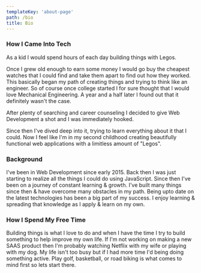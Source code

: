 ```yaml
---
templateKey: 'about-page'
path: /bio
title: Bio
---
```

### How I Came Into Tech
As a kid I would spend hours of each day building things with Legos.

Once I grew old enough to earn some money I would go buy the cheapest watches that I could find and take them apart to find out how they worked. This basically began my path of creating things and trying to think like an engineer. So of course once college started I for sure thought that I would love Mechanical Engineering. A year and a half later I found out that it definitely wasn't the case.

After plenty of searching and career counseling I decided to give Web Development a shot and I was immediately hooked.

Since then I've dived deep into it, trying to learn everything about it that I could. Now I feel like I'm in my second childhood creating beautifully functional web applications with a limitless amount of "Legos".

### Background
I've been in Web Development since early 2015. Back then I was just starting to realize all the things I could do using JavaScript. Since then I've been on a journey of constant learning & growth. I've built many things since then & have overcome many obstacles in my path. Being upto date on the latest technologies has been a big part of my success. I enjoy learning & spreading that knowledge as I apply & learn on my own.

### How I Spend My Free Time
Building things is what I love to do and when I have the time I try to build something to help improve my own life. If I'm not working on making a new SAAS product then I'm probably watching Netflix with my wife or playing with my dog. My life isn't too busy but if I had more time I'd being doing something active. Play golf, basketball, or road biking is what comes to mind first so lets start there.
